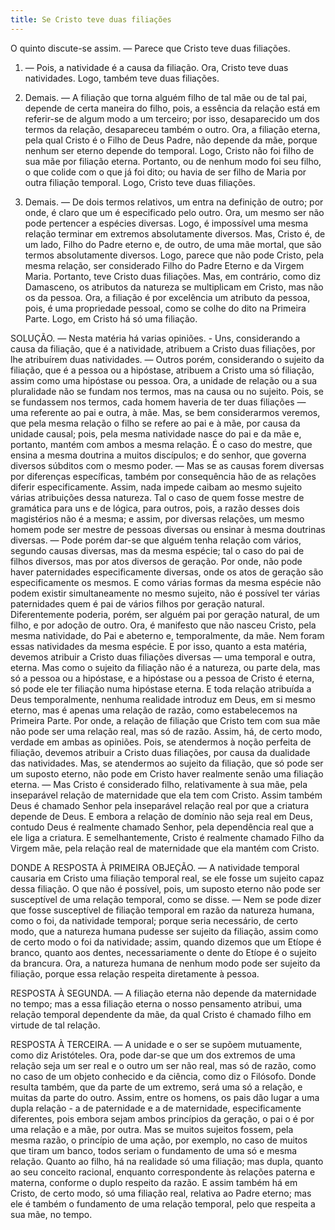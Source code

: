 ```yaml
---
title: Se Cristo teve duas filiações
---
```


O quinto discute-se assim. — Parece que Cristo teve duas filiações.  

1. — Pois, a natividade é a causa da filiação. Ora, Cristo teve duas natividades. Logo, também teve duas filiações.  

2. Demais. — A filiação que torna alguém filho de tal mãe ou de tal pai, depende de certa maneira do filho, pois, a essência da relação está em referir-se de algum modo a um terceiro; por isso, desaparecido um dos termos da relação, desapareceu também o outro. Ora, a filiação eterna, pela qual Cristo é o Filho de Deus Padre, não depende da mãe, porque nenhum ser eterno depende do temporal. Logo, Cristo não foi filho de sua mãe por filiação eterna. Portanto, ou de nenhum modo foi seu filho, o que colide com o que já foi dito; ou havia de ser filho de Maria por outra filiação temporal. Logo, Cristo teve duas filiações.  

3. Demais. — De dois termos relativos, um entra na definição de outro; por onde, é claro que um é especificado pelo outro. Ora, um mesmo ser não pode pertencer a espécies diversas. Logo, é impossível uma mesma relação terminar em extremos absolutamente diversos. Mas, Cristo é, de um lado, Filho do Padre eterno e, de outro, de uma mãe mortal, que são termos absolutamente diversos. Logo, parece que não pode Cristo, pela mesma relação, ser considerado Filho do Padre Eterno e da Virgem Maria. Portanto, teve Cristo duas filiações.  Mas, em contrário, como diz Damasceno, os atributos da natureza se multiplicam em Cristo, mas não os da pessoa. Ora, a filiação é por excelência um atributo da pessoa, pois, é uma propriedade pessoal, como se colhe do dito na Primeira Parte. Logo, em Cristo há só uma filiação.  

SOLUÇÃO. — Nesta matéria há varias opiniões. - Uns, considerando a causa da filiação, que é a natividade, atribuem a Cristo duas filiações, por lhe atribuírem duas natividades. — Outros porém, considerando o sujeito da filiação, que é a pessoa ou a hipóstase, atribuem a Cristo uma só filiação, assim como uma hipóstase ou pessoa. Ora, a unidade de relação ou a sua pluralidade não se fundam nos termos, mas na causa ou no sujeito. Pois, se se fundassem nos termos, cada homem haveria de ter duas filiações — uma referente ao pai e outra, à mãe. Mas, se bem considerarmos veremos, que pela mesma relação o filho se refere ao pai e à mãe, por causa da unidade causal; pois, pela mesma natividade nasce do pai e da mãe e, portanto, mantém com ambos a mesma relação. É o caso do mestre, que ensina a mesma doutrina a muitos discípulos; e do senhor, que governa diversos súbditos com o mesmo poder. — Mas se as causas forem diversas por diferenças específicas, também por consequência hão de as relações diferir especificamente. Assim, nada impede caibam ao mesmo sujeito várias atribuições dessa natureza. Tal o caso de quem fosse mestre de gramática para uns e de lógica, para outros, pois, a razão desses dois magistérios não é a mesma; e assim, por diversas relações, um mesmo homem pode ser mestre de pessoas diversas ou ensinar à mesma doutrinas diversas. — Pode porém dar-se que alguém tenha relação com vários, segundo causas diversas, mas da mesma espécie; tal o caso do pai de filhos diversos, mas por atos diversos de geração. Por onde, não pode haver paternidades especificamente diversas, onde os atos de geração são especificamente os mesmos. E como várias formas da mesma espécie não podem existir simultaneamente no mesmo sujeito, não é possível ter várias paternidades quem é pai de vários filhos por geração natural. Diferentemente poderia, porém, ser alguém pai por geração natural, de um filho, e por adoção de outro.  Ora, é manifesto que não nasceu Cristo, pela mesma natividade, do Pai e abeterno e, temporalmente, da mãe. Nem foram essas natividades da mesma espécie. E por isso, quanto a esta matéria, devemos atribuir a Cristo duas filiações diversas — uma temporal e outra, eterna. Mas como o sujeito da filiação não é a natureza, ou parte dela, mas só a pessoa ou a hipóstase, e a hipóstase ou a pessoa de Cristo é eterna, só pode ele ter filiação numa hipóstase eterna. E toda relação atribuída a Deus temporalmente, nenhuma realidade introduz em Deus, em si mesmo eterno, mas é apenas uma relação de razão, como estabelecemos na Primeira Parte. Por onde, a relação de filiação que Cristo tem com sua mãe não pode ser uma relação real, mas só de razão.  Assim, há, de certo modo, verdade em ambas as opiniões. Pois, se atendermos à noção perfeita de filiação, devemos atribuir a Cristo duas filiações, por causa da dualidade das natividades. Mas, se atendermos ao sujeito da filiação, que só pode ser um suposto eterno, não pode em Cristo haver realmente senão uma filiação eterna. — Mas Cristo é considerado filho, relativamente à sua mãe, pela inseparável relação de maternidade que ela tem com Cristo. Assim também Deus é chamado Senhor pela inseparável relação real por que a criatura depende de Deus. E embora a relação de domínio não seja real em Deus, contudo Deus é realmente chamado Senhor, pela dependência real que a ele liga a criatura. E semelhantemente, Cristo é realmente chamado Filho da Virgem mãe, pela relação real de maternidade que ela mantém com Cristo.  

DONDE A RESPOSTA À PRIMEIRA OBJEÇÃO. — A natividade temporal causaria em Cristo uma filiação temporal real, se ele fosse um sujeito capaz dessa filiação. O que não é possível, pois, um suposto eterno não pode ser susceptível de uma relação temporal, como se disse. — Nem se pode dizer que fosse susceptível de filiação temporal em razão da natureza humana, como o foi, da natividade temporal; porque seria necessário, de certo modo, que a natureza humana pudesse ser sujeito da filiação, assim como de certo modo o foi da natividade; assim, quando dizemos que um Etíope é branco, quanto aos dentes, necessariamente o dente do Etíope é o sujeito da brancura. Ora, a natureza humana de nenhum modo pode ser sujeito da filiação, porque essa relação respeita diretamente à pessoa.  

RESPOSTA À SEGUNDA. — A filiação eterna não depende da maternidade no tempo; mas a essa filiação eterna o nosso pensamento atribui, uma relação temporal dependente da mãe, da qual Cristo é chamado filho em virtude de tal relação. 

RESPOSTA À TERCEIRA. — A unidade e o ser se supõem mutuamente, como diz Aristóteles. Ora, pode dar-se que um dos extremos de uma relação seja um ser real e o outro um ser não real, mas só de razão, como no caso de um objeto conhecido e da ciência, como diz o Filósofo. Donde resulta também, que da parte de um extremo, será uma só a relação, e muitas da parte do outro. Assim, entre os homens, os pais dão lugar a uma dupla relação - a de paternidade e a de maternidade, especificamente diferentes, pois embora sejam ambos princípios da geração, o pai o é por uma relação e a mãe, por outra. Mas se muitos sujeitos fossem, pela mesma razão, o princípio de uma ação, por exemplo, no caso de muitos que tiram um banco, todos seriam o fundamento de uma só e mesma relação. Quanto ao filho, há na realidade só uma filiação; mas dupla, quanto ao seu conceito racional, enquanto correspondente às relações paterna e materna, conforme o duplo respeito da razão. E assim também há em Cristo, de certo modo, só uma filiação real, relativa ao Padre eterno; mas ele é também o fundamento de uma relação temporal, pelo que respeita a sua mãe, no tempo.